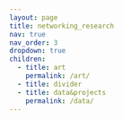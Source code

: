 ```yaml
---
layout: page
title: networking_research
nav: true
nav_order: 3
dropdown: true
children:
  - title: art
    permalink: /art/
  - title: divider
  - title: data&projects
    permalink: /data/
---
```

